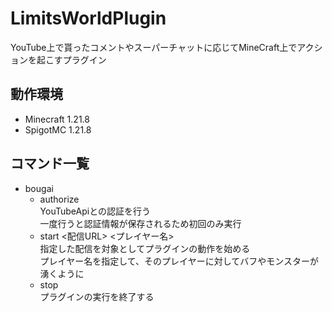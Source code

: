 # LimitsWorldPlugin
YouTube上で貰ったコメントやスーパーチャットに応じてMineCraft上でアクションを起こすプラグイン

## 動作環境
- Minecraft 1.21.8
- SpigotMC 1.21.8

## コマンド一覧
- bougai
    - authorize  
      YouTubeApiとの認証を行う  
      一度行うと認証情報が保存されるため初回のみ実行
    - start <配信URL> <プレイヤー名>  
      指定した配信を対象としてプラグインの動作を始める  
      プレイヤー名を指定して、そのプレイヤーに対してバフやモンスターが湧くように
    - stop  
      プラグインの実行を終了する
